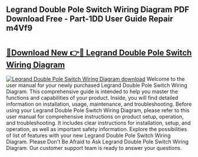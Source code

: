 ## Legrand Double Pole Switch Wiring Diagram PDF Download Free - Part-1DD User Guide Repair m4Vf9

# <h2><a href="http://dfubvzr.blite.top/?on=Legrand+Double+Pole+Switch+Wiring+Diagram">🔗Download New 👉🔴 Legrand Double Pole Switch Wiring Diagram</a></h2>

[![Legrand Double Pole Switch Wiring Diagram download](https://i.imgur.com/lujVjoI.png)](http://dfubvzr.blite.top/?on=Legrand+Double+Pole+Switch+Wiring+Diagram)
Welcome to the user manual for your newly purchased Legrand Double Pole Switch Wiring Diagram. This comprehensive guide is intended to help you master the functions and capabilities of your product. Inside, you will find detailed information on installation, usage, maintenance, and troubleshooting. Before using your Legrand Double Pole Switch Wiring Diagram, please refer to this user manual for comprehensive instructions on product setup, operation, and troubleshooting. It includes clear instructions for installation, setup, and operation, as well as important safety information. Explore the possibilities of list of features with your new Legrand Double Pole Switch Wiring Diagram. Please Don't Be Afraid to Ask Legrand Double Pole Switch Wiring Diagram. Our customer support team is ready to answer your questions.
